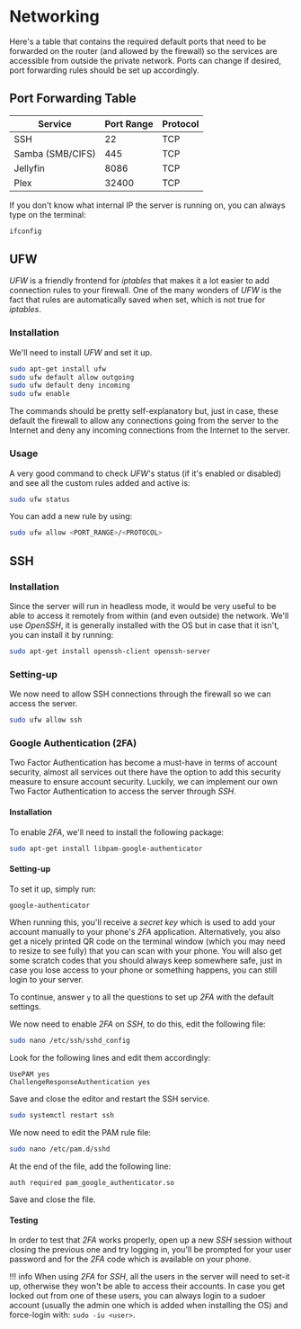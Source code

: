 # Networking

Here's a table that contains the required default ports that need to be forwarded on the router (and allowed by the firewall) so the services are accessible from outside the private network. Ports can change if desired, port forwarding rules should be set up accordingly.

## Port Forwarding Table

| Service                     | Port Range  | Protocol |
|-----------------------------|-------------|----------|
| SSH                         | 22          | TCP      |
| Samba (SMB/CIFS)            | 445         | TCP      |
| Jellyfin                    | 8086        | TCP      |
| Plex                        | 32400       | TCP      |

If you don't know what internal IP the server is running on, you can always type on the terminal:

```bash
ifconfig
```

## UFW

*UFW* is a friendly frontend for *iptables* that makes it a lot easier to add connection rules to your firewall. One of the many wonders of *UFW* is the fact that rules are automatically saved when set, which is not true for *iptables*.

### Installation

We'll need to install *UFW* and set it up.

```bash
sudo apt-get install ufw
sudo ufw default allow outgoing
sudo ufw default deny incoming
sudo ufw enable
```

The commands should be pretty self-explanatory but, just in case, these default the firewall to allow any connections going from the server to the Internet and deny any incoming connections from the Internet to the server.

### Usage

A very good command to check *UFW*'s status (if it's enabled or disabled) and see all the custom rules added and active is:

```bash
sudo ufw status
```

You can add a new rule by using:

```bash
sudo ufw allow <PORT_RANGE>/<PROTOCOL>
```

## SSH

### Installation

Since the server will run in headless mode, it would be very useful to be able to access it remotely from within (and even outside) the network. We'll use *OpenSSH*, it is generally installed with the OS but in case that it isn't, you can install it by running:

```bash
sudo apt-get install openssh-client openssh-server
```

### Setting-up

We now need to allow SSH connections through the firewall so we can access the server.

```bash
sudo ufw allow ssh
```

### Google Authentication (2FA)

Two Factor Authentication has become a must-have in terms of account security, almost all services out there have the option to add this security measure to ensure account security. Luckily, we can implement our own Two Factor Authentication to access the server through *SSH*.

#### Installation

To enable *2FA*, we'll need to install the following package:

```bash
sudo apt-get install libpam-google-authenticator
```

#### Setting-up

To set it up, simply run:

```bash
google-authenticator
```

When running this, you'll receive a *secret key* which is used to add your account manually to your phone's *2FA* application. Alternatively, you also get a nicely printed QR code on the terminal window (which you may need to resize to see fully) that you can scan with your phone. You will also get some scratch codes that you should always keep somewhere safe, just in case you lose access to your phone or something happens, you can still login to your server.

To continue, answer `y` to all the questions to set up *2FA* with the default settings.

We now need to enable *2FA* on *SSH*, to do this, edit the following file:

```bash
sudo nano /etc/ssh/sshd_config
```

Look for the following lines and edit them accordingly:

```text
UsePAM yes
ChallengeResponseAuthentication yes
```

Save and close the editor and restart the SSH service.

```bash
sudo systemctl restart ssh
```

We now need to edit the PAM rule file:

```bash
sudo nano /etc/pam.d/sshd
```

At the end of the file, add the following line:

```text
auth required pam_google_authenticator.so
```

Save and close the file.

#### Testing

In order to test that *2FA* works properly, open up a new *SSH* session without closing the previous one and try logging in, you'll be prompted for your user password and for the *2FA* code which is available on your phone.

!!! info
    When using *2FA* for *SSH*, all the users in the server will need to set-it up, otherwise they won't be able to access their accounts. In case you get locked out from one of these users, you can always login to a sudoer account (usually the admin one which is added when installing the OS) and force-login with: `sudo -iu <user>`.
